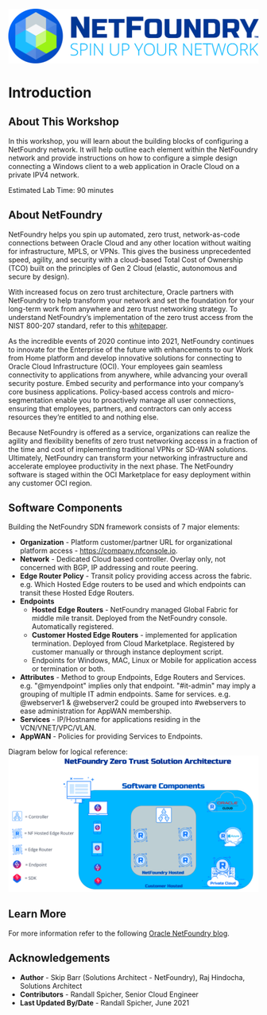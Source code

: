
![](./images/NFWhiteBG.jpg " ")

# Introduction 

## About This Workshop

In this workshop, you will learn about the building blocks of configuring a NetFoundry network. It will help outline each element within the NetFoundry network and provide instructions on how to configure a simple design connecting a Windows client to a web application in Oracle Cloud on a private IPV4 network.

Estimated Lab Time: 90 minutes

## About NetFoundry
NetFoundry helps you spin up automated, zero trust, network-as-code connections between Oracle Cloud and any other location without waiting for infrastructure, MPLS, or VPNs. This gives the business unprecedented speed, agility, and security with a cloud-based Total Cost of Ownership (TCO) built on the principles of Gen 2 Cloud (elastic, autonomous and secure by design).

With increased focus on zero trust architecture, Oracle partners with NetFoundry to help transform your network and set the foundation for your long-term work from anywhere and zero trust networking strategy. To understand NetFoundry’s implementation of the zero trust access from the NIST 800-207 standard, refer to this [whitepaper](https://netfoundry.io/resources/netfoundry-and-nist-white-paper/).

As the incredible events of 2020 continue into 2021, NetFoundry continues to innovate for the Enterprise of the future with enhancements to our Work from Home platform and develop innovative solutions for connecting to Oracle Cloud Infrastructure (OCI). Your employees gain seamless connectivity to applications from anywhere, while advancing your overall security posture. Embed security and performance into your company’s core business applications. Policy-based access controls and micro-segmentation enable you to proactively manage all user connections, ensuring that employees, partners, and contractors can only access resources they’re entitled to and nothing else.

Because NetFoundry is offered as a service, organizations can realize the agility and flexibility benefits of zero trust networking access in a fraction of the time and cost of implementing traditional VPNs or SD-WAN solutions. Ultimately, NetFoundry can transform your networking infrastructure and accelerate employee productivity in the next phase. The NetFoundry software is staged within the OCI Marketplace for easy deployment within any customer OCI region.

## Software Components

Building the NetFoundry SDN framework consists of 7 major elements:
- **Organization** - Platform customer/partner URL for organizational platform access - https://company.nfconsole.io.
- **Network** - Dedicated Cloud based controller. Overlay only, not concerned with BGP, IP addressing and route peering.
- **Edge Router Policy** - Transit policy providing access across the fabric. e.g. Which Hosted Edge routers to be used and which endpoints can transit these Hosted Edge Routers.
- **Endpoints**
	- **Hosted Edge Routers** - NetFoundry managed Global Fabric for middle mile transit. Deployed from the NetFoundry console. Automatically registered.
	- **Customer Hosted Edge Routers** - implemented for application termination. Deployed from Cloud Marketplace. Registered by customer manually or through instance deployment script.
	- Endpoints for Windows, MAC, Linux or Mobile for application access or termination or both.
- **Attributes** - Method to group Endpoints, Edge Routers and Services. e.g. "@myendpoint" implies only that endpoint. "#it-admin" may imply a grouping of multiple IT admin endpoints. Same for services. e.g. @webserver1 & @webserver2 could be grouped into #webservers to ease administration for AppWAN membership.
- **Services** - IP/Hostname for applications residing in the VCN/VNET/VPC/VLAN.
- **AppWAN** - Policies for providing Services to Endpoints.  

Diagram below for logical reference:
![](./images/diag1.png " ")

## Learn More

For more information refer to the following [Oracle NetFoundry blog](https://blogs.oracle.com/cloud-infrastructure/zero-trust-network-access-with-netfoundry).

## Acknowledgements

* **Author** - Skip Barr (Solutions Architect - NetFoundry), Raj Hindocha, Solutions Architect
* **Contributors** - Randall Spicher, Senior Cloud Engineer
* **Last Updated By/Date** - Randall Spicher, June 2021

